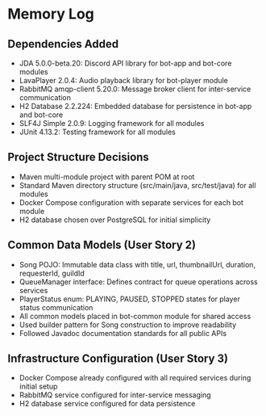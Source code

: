 # Memory Log

## Dependencies Added
- JDA 5.0.0-beta.20: Discord API library for bot-app and bot-core modules
- LavaPlayer 2.0.4: Audio playback library for bot-player module  
- RabbitMQ amqp-client 5.20.0: Message broker client for inter-service communication
- H2 Database 2.2.224: Embedded database for persistence in bot-app and bot-core
- SLF4J Simple 2.0.9: Logging framework for all modules
- JUnit 4.13.2: Testing framework for all modules

## Project Structure Decisions
- Maven multi-module project with parent POM at root
- Standard Maven directory structure (src/main/java, src/test/java) for all modules
- Docker Compose configuration with separate services for each bot module
- H2 database chosen over PostgreSQL for initial simplicity

## Common Data Models (User Story 2)
- Song POJO: Immutable data class with title, url, thumbnailUrl, duration, requesterId, guildId
- QueueManager interface: Defines contract for queue operations across services
- PlayerStatus enum: PLAYING, PAUSED, STOPPED states for player status communication
- All common models placed in bot-common module for shared access
- Used builder pattern for Song construction to improve readability
- Followed Javadoc documentation standards for all public APIs

## Infrastructure Configuration (User Story 3)
- Docker Compose already configured with all required services during initial setup
- RabbitMQ service configured for inter-service messaging
- H2 database service configured for data persistence